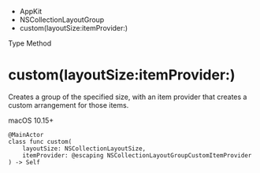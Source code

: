 

- AppKit
- NSCollectionLayoutGroup
-  custom(layoutSize:itemProvider:) 

Type Method

# custom(layoutSize:itemProvider:)

Creates a group of the specified size, with an item provider that creates a custom arrangement for those items.

macOS 10.15+

``` source
@MainActor
class func custom(
    layoutSize: NSCollectionLayoutSize,
    itemProvider: @escaping NSCollectionLayoutGroupCustomItemProvider
) -> Self
```

